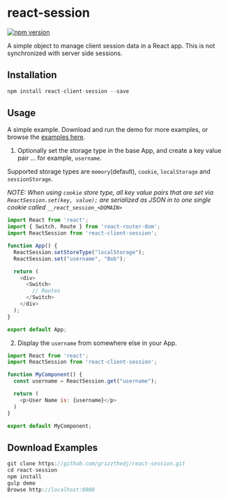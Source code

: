 # react-session

[![npm version](https://badge.fury.io/js/react-client-session.svg)](https://badge.fury.io/js/react-client-session)

A simple object to manage client session data in a React app. This is not synchronized with server side sessions.

## Installation

```js
npm install react-client-session --save
```

## Usage

A simple example. Download and run the demo for more examples, or browse the [examples here]( http://grizzthedj.github.io/react-session/demo/public).

1. Optionally set the storage type in the base App, and create a key value pair ... for example, `username`. 

Supported storage types are `memory`(default), `cookie`, `localStorage` and `sessionStorage`.

_*NOTE: When using `cookie` store type, all key value pairs that are set via `ReactSession.set(key, value);` are serialized as JSON in to one single cookie called `__react_session_<DOMAIN>`*_

```js
import React from 'react';
import { Switch, Route } from 'react-router-dom';
import ReactSession from 'react-client-session';

function App() {
  ReactSession.setStoreType("localStorage");
  ReactSession.set("username", "Bob");

  return (
    <div>
      <Switch>
        // Routes 
      </Switch>
    </div>
  );
}

export default App;
```
2. Display the `username` from somewhere else in your App.

```js
import React from 'react';
import ReactSession from 'react-client-session';

function MyComponent() {
  const username = ReactSession.get("username");

  return (
    <p>User Name is: {username}</p>
  )
}

export default MyComponent;
```

## Download Examples

```js
git clone https://github.com/grizzthedj/react-session.git
cd react-session
npm install
gulp demo
Browse http://localhost:8080
```

